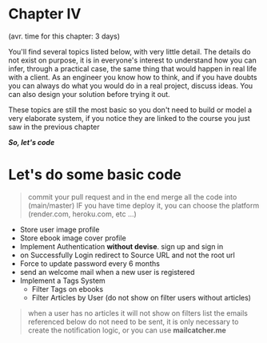 
# Chapter IV

(avr. time for this chapter: 3 days)

You'll find several topics listed below, with very little detail. The details do not exist on purpose, it is in everyone's interest to understand how you can infer, through a practical case, the same thing that would happen in real life with a client. As an engineer you know how to think, and if you have doubts you can always do what you would do in a real project, discuss ideas. You can also design your solution before trying it out.

These topics are still the most basic so you don't need to build or model a very elaborate system, if you notice they are linked to the course you just saw in the previous chapter  

***So, let's code***

# Let's do some basic code

> commit your pull request and in the end merge all the code into (main/master)
> IF you have time deploy it, you can choose the platform (render.com, heroku.com, etc ...)

- Store user image profile
- Store ebook image cover profile
- Implement Authentication  **without devise**. sign up and sign in
- on Successfully Login redirect to Source URL and not the root url
- Force to update password every 6 months
- send an welcome mail when a new user is registered
- Implement a Tags System
	-	Filter Tags on ebooks 
	-	Filter Articles by User (do not show on filter users without articles)        

> when a user has no articles it will not show on filters list
> the emails referenced below do not need to be sent, it is only necessary to create the notification logic, or you can use **mailcatcher.me**